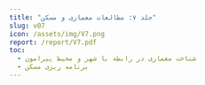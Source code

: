 ```yaml
---
title: "جلد ۷: مطالعات معماری و مسکن"
slug: v07
icon: /assets/img/V7.png
report: /report/V7.pdf
toc:
  - شناخت معماری در رابطه با شهر و محیط پیرامون
  - برنامه ریزی مسکن
---
```

